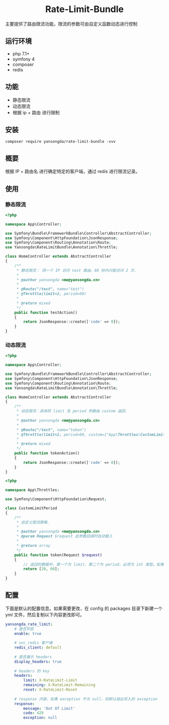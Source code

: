 <h1 align="center">Rate-Limit-Bundle</h1>

主要提供了路由限流功能，限流的参数可由自定义函数动态进行控制

## 运行环境
- php 7.1+
- symfony 4
- composer 
- redis

## 功能
- 静态限流
- 动态限流
- 根据 ip + 路由 进行限制

## 安装

`composer require yansongda/rate-limit-bundle -vvv`

## 概要

根据 IP + 路由名 进行确定特定的客户端，通过 redis 进行限流记录。

## 使用

### 静态限流

```php
<?php

namespace App\Controller;

use Symfony\Bundle\FrameworkBundle\Controller\AbstractController;
use Symfony\Component\HttpFoundation\JsonResponse;
use Symfony\Component\Routing\Annotation\Route;
use Yansongda\RateLimitBundle\Annotation\Throttle;

class HomeController extends AbstractController
{
    /**
     * 静态限流： 同一个 IP 访问 test 路由，60 秒内只能访问 2 次.
     *
     * @author yansongda <me@yansongda.cn>
     *
     * @Route("/test", name="test")
     * @Throttle(limit=2, period=60)
     * 
     * @return mixed
     */
    public function testAction()
    {
        return JsonResponse::create(['code' => 0]);
    }
}
```

### 动态限流

```php
<?php

namespace App\Controller;

use Symfony\Bundle\FrameworkBundle\Controller\AbstractController;
use Symfony\Component\HttpFoundation\JsonResponse;
use Symfony\Component\Routing\Annotation\Route;
use Yansongda\RateLimitBundle\Annotation\Throttle;

class HomeController extends AbstractController
{
    /**
     * 动态限流：具体的 limit 及 period 参数由 custom 返回.
     *
     * @author yansongda <me@yansongda.cn>
     *
     * @Route("/test", name="token")
     * @Throttle(limit=2, period=60, custom={"App\Throttles\CustomLimitPeriod", "token"})
     * 
     * @return mixed
     */
    public function tokenAction()
    {
        return JsonResponse::create(['code' => 0]);
    }
}
```

```php
<?php

namespace App\Throttles;

use Symfony\Component\HttpFoundation\Request;

class CustomLimitPeriod
{
    /**
     * 自定义限流策略.
     *
     * @author yansongda <me@yansongda.cn>
     * @param Request $request 此参数回调时自动载入
     *
     * @return array
     */
    public function token(Request $request)
    {
        // 返回的数据中，第一个为 limit，第二个为 period，必须为 int 类型。如果 limit 返回 -1 则无限制
        return [20, 60];
    }
}
```

## 配置

下面是默认的配置信息。如果需要更改，在 config 的 packages 目录下新建一个 yml 文件，然后复制以下内容更改即可。

```yaml
yansongda_rate_limit:
    # 是否开启
    enable: true
    
    # snc_redis 客户端
    redis_client: default
    
    # 是否展示 headers
    display_headers: true
    
    # headers 的 key
    headers:
        limit: X-RateLimit-Limit
        remaining: X-RateLimit-Remaining
        reset: X-RateLimit-Reset
        
    # response 内容，如果 exception 不为 null，则默认抛出写入的 exception
    response:
        message: 'Out Of Limit'
        code: 429
        exception: null
```
